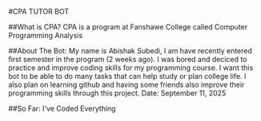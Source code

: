 #CPA TUTOR BOT

##What is CPA? 
CPA is a program at Fanshawe College called Computer Programming Analysis

##About The Bot:
My name is Abishak Subedi, I am have recently entered first semester in the program (2 weeks ago). I was bored and deciced to practice and improve coding skills for my programming course. I want this bot to be able to do many tasks that can help study or plan college life. I also plan on learning github and having some friends also improve their programming skills through this project.
Date: September 11, 2025

##So Far:
I've Coded Everything
